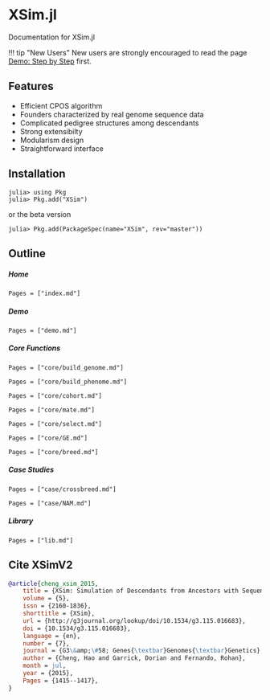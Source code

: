 # XSim.jl

Documentation for XSim.jl

!!! tip "New Users"
    New users are strongly encouraged to read the page [Demo: Step by Step](@ref) first.

## Features

- Efficient CPOS algorithm
- Founders characterized by real genome sequence data
- Complicated pedigree structures among descendants
- Strong extensibilty
- Modularism design
- Straightforward interface

## Installation
```jldoctest
julia> using Pkg
julia> Pkg.add("XSim")
```
or the beta version
```jldoctest
julia> Pkg.add(PackageSpec(name="XSim", rev="master"))
```

## Outline
##### Home
```@contents
Pages = ["index.md"]
```
##### Demo
```@contents
Pages = ["demo.md"]
```
##### Core Functions
```@contents
Pages = ["core/build_genome.md"]
```
```@contents
Pages = ["core/build_phenome.md"]
```
```@contents
Pages = ["core/cohort.md"]
```
```@contents
Pages = ["core/mate.md"]
```
```@contents
Pages = ["core/select.md"]
```
```@contents
Pages = ["core/GE.md"]
```
```@contents
Pages = ["core/breed.md"]
```
##### Case Studies
```@contents
Pages = ["case/crossbreed.md"]
```
```@contents
Pages = ["case/NAM.md"]
```
##### Library
```@contents
Pages = ["lib.md"]
```


## Cite XSimV2
```BibTex
@article{cheng_xsim_2015,
	title = {XSim: Simulation of Descendants from Ancestors with Sequence Data},
	volume = {5},
	issn = {2160-1836},
	shorttitle = {XSim},
	url = {http://g3journal.org/lookup/doi/10.1534/g3.115.016683},
	doi = {10.1534/g3.115.016683},
	language = {en},
	number = {7},
	journal = {G3\&amp;\#58; Genes{\textbar}Genomes{\textbar}Genetics},
	author = {Cheng, Hao and Garrick, Dorian and Fernando, Rohan},
	month = jul,
	year = {2015},
	Pages = {1415--1417},
}
```
